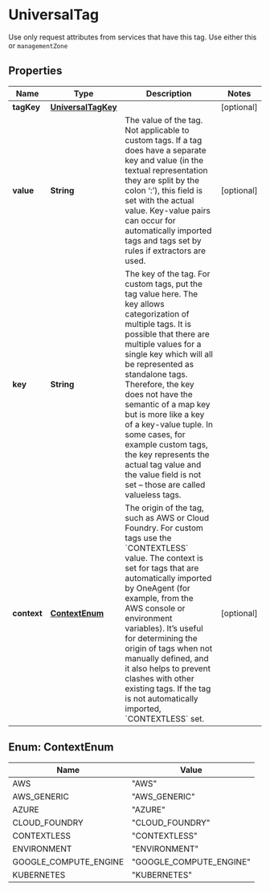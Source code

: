 

# UniversalTag

Use only request attributes from services that have this tag. Use either this or `managementZone`

## Properties

| Name | Type | Description | Notes |
|------------ | ------------- | ------------- | -------------|
|**tagKey** | [**UniversalTagKey**](UniversalTagKey.md) |  |  [optional] |
|**value** | **String** | The value of the tag. Not applicable to custom tags.   If a tag does have a separate key and value (in the textual representation they are split by the colon ‘:’), this field is set with the actual value. Key-value pairs can occur for automatically imported tags and tags set by rules if extractors are used. |  [optional] |
|**key** | **String** | The key of the tag. For custom tags, put the tag value here.  The key allows categorization of multiple tags. It is possible that there are multiple values for a single key which will all be represented as standalone tags. Therefore, the key does not have the semantic of a map key but is more like a key of a key-value tuple. In some cases, for example custom tags, the key represents the actual tag value and the value field is not set – those are called valueless tags. |  |
|**context** | [**ContextEnum**](#ContextEnum) | The origin of the tag, such as AWS or Cloud Foundry. For custom tags use the &#x60;CONTEXTLESS&#x60; value.   The context is set for tags that are automatically imported by OneAgent (for example, from the AWS console or environment variables). It’s useful for determining the origin of tags when not manually defined, and it also helps to prevent clashes with other existing tags. If the tag is not automatically imported, &#x60;CONTEXTLESS&#x60; set. |  [optional] |



## Enum: ContextEnum

| Name | Value |
|---- | -----|
| AWS | &quot;AWS&quot; |
| AWS_GENERIC | &quot;AWS_GENERIC&quot; |
| AZURE | &quot;AZURE&quot; |
| CLOUD_FOUNDRY | &quot;CLOUD_FOUNDRY&quot; |
| CONTEXTLESS | &quot;CONTEXTLESS&quot; |
| ENVIRONMENT | &quot;ENVIRONMENT&quot; |
| GOOGLE_COMPUTE_ENGINE | &quot;GOOGLE_COMPUTE_ENGINE&quot; |
| KUBERNETES | &quot;KUBERNETES&quot; |



